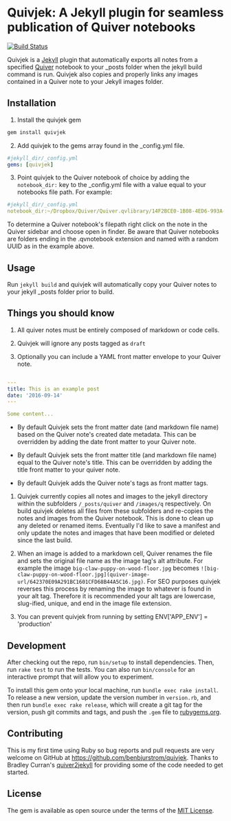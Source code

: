 # Quivjek: A Jekyll plugin for seamless publication of Quiver notebooks
[![Build Status](https://travis-ci.org/benbjurstrom/quivjek.svg?branch=master)](https://travis-ci.org/benbjurstrom/quivjek)

Quivjek is a [Jekyll](https://jekyllrb.com/) plugin that automatically exports all notes from a specified [Quiver](http://happenapps.com/#quiver) notebook to your _posts folder when the jekyll build command is run. Quivjek also copies and properly links any images contained in a Quiver note to your Jekyll images folder.

## Installation
1. Install the quivjek gem
  ```bash
  gem install quivjek
  ```
2. Add quivjek to the gems array found in the _config.yml file.
  ```yaml
  #jekyll_dir/_config.yml
  gems: [quivjek]
  ```
3. Point quivjek to the Quiver notebook of choice by adding the `notebook_dir:` key to the \_config.yml file with a value equal to your notebooks file path. For example:
  ```yaml
  #jekyll_dir/_config.yml
  notebook_dir:~/Dropbox/Quiver/Quiver.qvlibrary/14F2BCE0-1B08-4ED6-993A-17C8AB0316E2.qvnotebook
  ```

To determine a Quiver notebook's filepath right click on the note in the Quiver sidebar and choose open in finder. Be aware that Quiver notebooks are folders ending in the .qvnotebook extension and named with a random UUID as in the example above.

## Usage
Run `jekyll build` and quivjek will automatically copy your Quiver notes to your jekyll _posts folder prior to build.

## Things you should know
1. All quiver notes must be entirely composed of markdown or code cells.

1. Quivjek will ignore any posts tagged as `draft`

1. Optionally you can include a YAML front matter envelope to your Quiver note.

  ```yaml
  
  ---
  title: This is an example post
  date: '2016-09-14'
  ---
  
  Some content...
  ```

  * By default Quivjek sets the front matter date (and markdown file name) based on the Quiver note's created date metadata. This can be overridden by adding the date front matter to your Quiver note.

  * By default Quivjek sets the front matter title (and markdown file name) equal to the Quiver note's title. This can be overridden by adding the title front matter to your quiver note.

  * By default Quivjek adds the Quiver note's tags as front matter tags.

1. Quivjek currently copies all notes and images to the jekyll directory within the subfolders `/_posts/quiver` and `/images/q` respectively. On build quivjek deletes all files from these subfolders and re-copies the notes and images from the Quiver notebook. This is done to clean up any deleted or renamed items. Eventually I'd like to save a manifest and only update the notes and images that have been modified or deleted since the last build.

1. When an image is added to a markdown cell, Quiver renames the file and sets the original file name as the image tag's alt attribute. For example the image `big-claw-puppy-on-wood-floor.jpg` becomes `![big-claw-puppy-on-wood-floor.jpg](quiver-image-url/642370E09A291BC1601CFD68B44A5C16.jpg)`. For SEO purposes quivjek reverses this process by renaming the image to whatever is found in your alt tag. Therefore it is recommended your alt tags are lowercase, slug-ified, unique, and end in the image file extension.

1. You can prevent quivjek from running by setting  ENV['APP_ENV'] = 'production'

## Development
After checking out the repo, run `bin/setup` to install dependencies. Then, run `rake test` to run the tests. You can also run `bin/console` for an interactive prompt that will allow you to experiment.

To install this gem onto your local machine, run `bundle exec rake install`. To release a new version, update the version number in `version.rb`, and then run `bundle exec rake release`, which will create a git tag for the version, push git commits and tags, and push the `.gem` file to [rubygems.org](https://rubygems.org).

## Contributing
This is my first time using Ruby so bug reports and pull requests are very welcome on GitHub at https://github.com/benbjurstrom/quivjek. Thanks to Bradley Curran's [quiver2jekyll](https://github.com/bradley-curran/quiver2jekyll/) for providing some of the code needed to get started.

## License
The gem is available as open source under the terms of the [MIT License](http://opensource.org/licenses/MIT).
